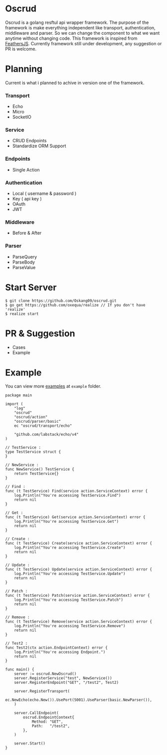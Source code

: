 # Oscrud

Oscrud is a golang resftul api wrapper framework. The purpose of the framework is make everything independent like transport, authentication, middleware and parser. So we can change the component to what we want anytime without changing code. This framework is inspired from [FeathersJS](https://feathersjs.com/). Currently framework still under development, any suggestion or PR is welcome.

# Planning

Current is what i planned to achive in version one of the framework.

### Transport

* Echo
* Micro
* SocketIO

### Service

* CRUD Endpoints
* Standardize ORM Support

### Endpoints

* Single Action

### Authentication

* Local ( username & password )
* Key ( api key )
* OAuth
* JWT

### Middleware

* Before & After

### Parser

* ParseQuery
* ParseBody
* ParseValue

# Start Server

```
$ git clone https://github.com/Oskang09/oscrud.git
$ go get https://github.com/oxequa/realize // If you don't have 'realize'
$ realize start
```

# PR & Suggestion 

* Cases
* Example

# Example

You can view more [examples](https://github.com/Oskang09/oscrud/tree/master/example) at `example` folder.

```
package main

import (
	"log"
	"oscrud"
	"oscrud/action"
	"oscrud/parser/basic"
	ec "oscrud/transport/echo"

	"github.com/labstack/echo/v4"
)

// TestService :
type TestService struct {
}

// NewService :
func NewService() TestService {
	return TestService{}
}

// Find :
func (t TestService) Find(service action.ServiceContext) error {
	log.Println("You're accessing TestService.Find")
	return nil
}

// Get :
func (t TestService) Get(service action.ServiceContext) error {
	log.Println("You're accessing TestService.Get")
	return nil
}

// Create :
func (t TestService) Create(service action.ServiceContext) error {
	log.Println("You're accessing TestService.Create")
	return nil
}

// Update :
func (t TestService) Update(service action.ServiceContext) error {
	log.Println("You're accessing TestService.Update")
	return nil
}

// Patch :
func (t TestService) Patch(service action.ServiceContext) error {
	log.Println("You're accessing TestService.Patch")
	return nil
}

// Remove :
func (t TestService) Remove(service action.ServiceContext) error {
	log.Println("You're accessing TestService.Remove")
	return nil
}

// Test2 :
func Test2(ctx action.EndpointContext) error {
	log.Println("You're accessing Endpoint.")
	return nil
}

func main() {
	server := oscrud.NewOscrud()
	server.RegisterService("test", NewService())
	server.RegisterEndpoint("GET", "/test2", Test2)

	server.RegisterTransport(
		ec.NewEcho(echo.New()).UsePort(5001).UseParser(basic.NewParser()),
	)

	server.CallEndpoint(
		oscrud.EndpointContext{
			Method: "GET",
			Path:   "/test2",
		},
	)

	server.Start()
}

```

